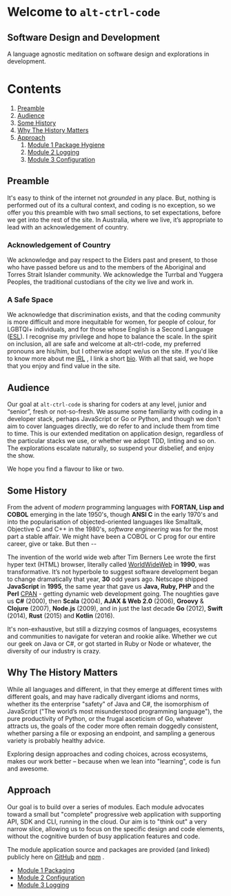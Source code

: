 <a name="welcom">Welcome to `alt-ctrl-code`</a>
=============================

<a name="dnd">Software Design and Development</a>
-----------------------------------------------------

A language agnostic meditation on software design and explorations in development.

# Contents
1. [Preamble](#preamble)
1. [Audience](#audience)
2. [Some History](#history)
3. [Why The History Matters](#javascriptmatters)
4. [Approach](#approach)
    1. [Module 1 Package Hygiene](https://github.com/craigparra/alt-package-conventions)
    1. [Module 2 Logging](./LOGGING.md)
    1. [Module 3 Configuration](./CONFIGURATION.md)

<a name="preamble">Preamble</a>
--------------------------------

It's easy to think of the internet not _grounded_ in any place. But, nothing is performed 
out of its a cultural context, and coding is no exception, so we offer you this preamble with
two small sections, to set expectations, before we get into the rest of the site. In Australia, where 
we live, it’s appropriate to lead with an acknowledgement of country.

### Acknowledgement of Country

We acknowledge and pay respect to the Elders past and present, to those
who have passed before us and to the members of the Aboriginal and Torres Strait Islander
community. We acknowledge the Turrbal and Yuggera Peoples, the traditional custodians of the city we live and
work in.

### A Safe Space

We acknowledge that discrimination exists, and that the coding community is more
difficult and more inequitable for women, for people of colour, for LGBTQI+ individuals, and for those whose English is a 
Second Language ([ESL](https://simple.wikipedia.org/wiki/English_as_a_second_language)). I recognise my privilege and hope to balance the scale. In the spirit on inclusion, all are safe and welcome at
alt-ctrl-code, my preferred pronouns are his/him, but I otherwise adopt we/us on the site.  If you'd like to know more about me [IRL](https://simple.wikipedia.org/wiki/Internet_slang#:~:text=Some%20existing%20acronyms%2C%20such%20as,before%20the%20internet%20became%20popular.)
, I  link a short [bio](./BIO.md).  With all that said, we hope that you enjoy and find value in the site.

<a name="audience">Audience</a>
-------------------------------
Our goal at `alt-ctrl-code` is sharing for coders at any level, junior and “senior”, fresh or not-so-fresh.   We assume some familiarity with coding in
a developer stack, perhaps JavaScript or Go or Python, and though we don't aim to cover languages directly, we do refer to and include them from
time to time.   This is our extended meditation on application design, regardless of the particular stacks we use, or whether 
we adopt TDD, linting and so on.  The explorations escalate naturally, so suspend your disbelief, and enjoy the show.  

We hope you find a flavour to like or two.


<a name="history">Some History</a>
----------------------------------------

From the advent of _modern_ programming languages with __FORTAN, Lisp and COBOL__ emerging in the late 1950's, though __ANSI C__
in the early 1970's and into the popularisation of objected-oriented languages like Smalltalk, Objective C and C++ in the 1980's, 
_software engineering_ was for the most part a stable affair.  We might have been a COBOL or C prog for our entire career, give or
take. But then -- 

The invention of the world wide web after Tim Berners Lee wrote the first hyper text (HTML) browser, literally called
[WorldWideWeb](https://en.wikipedia.org/wiki/WorldWideWeb) in __1990__, was transformative. 
It’s not hyperbole to suggest software development began to change dramatically that year, __30__ odd years ago.
Netscape shipped __JavaScript__ in __1995__, the same year that gave us __Java, Ruby, PHP__ and the __Perl__ [CPAN](https://en.wikipedia.org/wiki/CPAN) -
getting dynamic web development going.  The noughties gave us __C#__ (2000), then __Scala__ (2004), __AJAX & Web 2.0__ (2006),
__Groovy__ & __Clojure__ (2007), __Node.js__ (2009), and in just the last decade __Go__ (2012), __Swift__ (2014), __Rust__ (2015) and __Kotlin__ (2016).

It's non-exhaustive, but still a dizzying cosmos of languages, ecosystems and communities to navigate for veteran and rookie alike.   Whether we cut our geek 
on Java or C#, or got started in Ruby or Node or whatever, the diversity of our industry is crazy.


<a name="javascriptmatters">Why The History Matters</a>
----------------------------------------

While all languages and different, in that they emerge at different times with different goals, and may have radically 
divergant idioms and norms, whether its the enterprise "safety" of Java and C#, the isomorphism of JavaScript ("The world’s most misunderstood programming language"), the pure
productivity of Python, or the frugal asceticism of Go,  whatever attracts us, the goals of the coder more often remain doggedly consistent, whether parsing a file or 
exposing an endpoint, and sampling a generous variety is probably healthy advice.


Exploring design approaches and coding choices, across ecosystems, makes our work better &ndash; because when we lean into "learning", code is fun and awesome.

<a name="approach">Approach</a>
-------------------------------
Our goal is to build over a series of modules. Each module advocates toward a small but "complete" progressive web 
application with supporting API, SDK and CLI, running in the cloud. Our aim is to "think out" a very narrow slice, 
allowing us to focus on the specific design and code  elements, without the cognitive burden of busy application 
features and code.

The module application source and packages are provided (and linked) publicly here on [GitHub](https://github.com/) and
[npm](https://www.npmjs.com/) .

- [Module 1 Packaging](https://github.com/craigparra/alt-package-conventions#readme)
- [Module 2 Configuration](./CONFIGURATION.md)
- [Module 3 Logging](./LOGGING.md)

